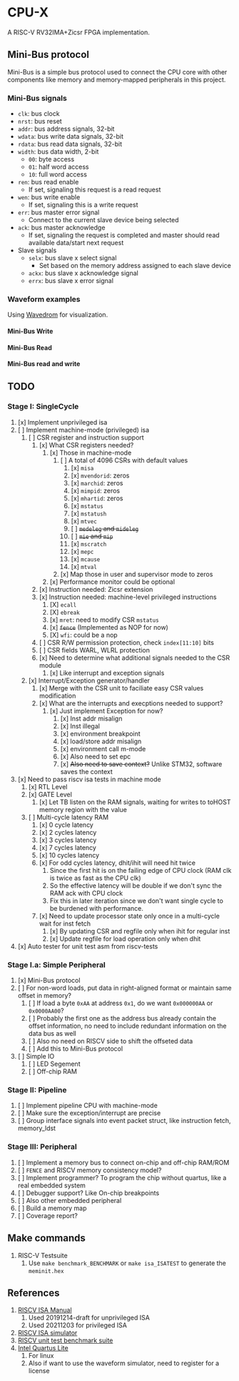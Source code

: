 # CPU-X

A RISC-V RV32IMA+Zicsr FPGA implementation.

## Mini-Bus protocol

Mini-Bus is a simple bus protocol used to connect the CPU core with other components like memory and memory-mapped peripherals in this project.

### Mini-Bus signals

- `clk`: bus clock
- `nrst`: bus reset
- `addr`: bus address signals, 32-bit
- `wdata`: bus write data signals, 32-bit
- `rdata`: bus read data signals, 32-bit
- `width`: bus data width, 2-bit
  - `00`: byte access
  - `01`: half word access
  - `10`: full word access
- `ren`: bus read enable
  - If set, signaling this request is a read request
- `wen`: bus write enable
  - If set, signaling this is a write request
- `err`: bus master error signal
  - Connect to the current slave device being selected
- `ack`: bus master acknowledge
  - If set, signaling the request is completed and master should read available data/start next request
- Slave signals
  - `selx`: bus slave x select signal
    - Set based on the memory address assigned to each slave device
  - `ackx`: bus slave x acknowledge signal
  - `errx`: bus slave x error signal

### Waveform examples

Using [Wavedrom](https://github.com/wavedrom/wavedrom) for visualization.

#### Mini-Bus Write

<div style="background-color: #EBEBEB">
<script type="WaveDrom">
{signal: [
    ["Note",
     {name: 'Title',		wave: "7................", data:["Mini-Bus master write to two slave devices"]},
     {name: '',			wave: "3..4.5......2....", data:["Waiting nRST", "Write to S1", "Write to S2", "Free"]},
     {name: 'Bus-phase',	wave: '2..343.....42....', data:['unknown', 'addr', 'data', 'addr', 'data', 'free']},
     {},
    ],
    ["Global",
      {name: 'clk', 		wave: 'P................'},
      {name: 'nrst', 		wave: '101..............'},
    ],
    ["Master",
      {name: 'addr', 		wave: 'x..3.3......x....', data:['addr1', 'addr2']},
      {name: 'wdata', 	wave: 'x..4.4......x....', data: ['data1', 'data2']},
      {name: 'rdata', 	wave: 'x................', data: []},
      {name: 'ren', 		wave: '0................'},
      {name: 'wen', 		wave: '0..101.....0.....'},
      {name: 'ack', 		wave: '0...10.....10....'},
    ],
     ["Slave1",
      {name: 'sel1', 		wave: '0..1.0...........'},
      {name: 'addr', 		wave: 'x..3.3......x....', data:['addr1', 'addr2']},
      {name: 'wdata', 	wave: 'x..4.4......x....', data: ['data1', 'data2']},
      {name: 'rdata1', 	wave: 'x................', data: []},
      {name: 'ren', 		wave: '0................'},
      {name: 'wen', 		wave: '0..101.....0.....'},
      {name: 'ack1', 		wave: '0...10...........'},
    ],
     ["Slave2",
      {name: 'sel2', 		wave: '0....1......0....'},
      {name: 'addr', 		wave: 'x..3.3......x....', data:['addr1', 'addr2']},
      {name: 'wdata', 	wave: 'x..4.4......x....', data: ['data1', 'data2']},
      {name: 'rdata2', 	wave: 'x................', data: []},
      {name: 'ren', 		wave: '0................'},
      {name: 'wen', 		wave: '0..101.....0.....'},
      {name: 'ack2', 		wave: '0..........10....'},
    ]
  ]}
</script>
</div>

#### Mini-Bus Read

<div style="background-color: #EBEBEB">
<script type="WaveDrom">
{signal: [
    ["Note",
     {name: 'Title',		wave: "7................", data:["Mini-Bus master write to two slave devices"]},
     {name: '',			wave: "3..4.5......2....", data:["Waiting nRST", "Write to S1", "Write to S2", "Free"]},
     {name: 'Bus-phase',	wave: '2..343.....42....', data:['unknown', 'addr', 'data', 'addr', 'data', 'free']},
     {},
    ],
    ["Global",
      {name: 'clk', 		wave: 'P................'},
      {name: 'nrst', 		wave: '101..............'},
    ],
    ["Master",
      {name: 'addr', 		wave: 'x..3.3......x....', data:['addr1', 'addr2']},
      {name: 'wdata', 	wave: 'x..4.4......x....', data: ['data1', 'data2']},
      {name: 'rdata', 	wave: 'x................', data: []},
      {name: 'width', 	wave: 'x..5.5......x....', data: ['width1', 'width2']},
      {name: 'ren', 		wave: '0................'},
      {name: 'wen', 		wave: '0..101.....0.....'},
      {name: 'ack', 		wave: '0...10.....10....'},
    ],
     ["Slave1",
      {name: 'sel1', 		wave: '0..1.0...........'},
      {name: 'addr', 		wave: 'x..3.3......x....', data:['addr1', 'addr2']},
      {name: 'wdata', 	wave: 'x..4.4......x....', data: ['data1', 'data2']},
      {name: 'rdata1', 	wave: 'x................', data: []},
      {name: 'width', 	wave: 'x..5.5......x....', data: ['width1', 'width2']},
      {name: 'ren', 		wave: '0................'},
      {name: 'wen', 		wave: '0..101.....0.....'},
      {name: 'ack1', 		wave: '0...10...........'},
    ],
     ["Slave2",
      {name: 'sel2', 		wave: '0....1......0....'},
      {name: 'addr', 		wave: 'x..3.3......x....', data:['addr1', 'addr2']},
      {name: 'wdata', 	wave: 'x..4.4......x....', data: ['data1', 'data2']},
      {name: 'rdata2', 	wave: 'x................', data: []},
      {name: 'width', 	wave: 'x..5.5......x....', data: ['width1', 'width2']},
      {name: 'ren', 		wave: '0................'},
      {name: 'wen', 		wave: '0..101.....0.....'},
      {name: 'ack2', 		wave: '0..........10....'},
    ]
  ]}
</script>
</div>

#### Mini-Bus read and write

<div style="background-color: #EBEBEB">
<script type="WaveDrom">
{signal: [
  ["Note",
   {name: 'Title',		wave: "7...........................", data: ["Mini-Bus master read and write with two slave devices"]},
   {name: '',			wave: "3..4.5......2.5....23..2....", data: ["Waiting nRST", "Read S1", "Write S2", "Free", "Write S1", "Free", "Read S2", "Free"]},
   {name: 'Bus-phase',	wave: '2..343.....42.3...423.42....', data: ['unknown', 'addr', 'data', 'addr', 'data', 'free', 'addr', 'data', 'free', 'addr', 'data', 'free']},
   {},
  ],
  ["Global",
    {name: 'clk', 		wave: 'P...........................'},
    {name: 'nrst', 		wave: '101.........................'},
  ],
  ["Master",
    {name: 'addr', 		wave: 'x..3.3......x.3....x3..x....', data: ['addr1', 'addr2', 'addr3', 'addr4']},
    {name: 'wdata', 	wave: 'x....4......x.4....x........', data: ['data2', 'data3']},
    {name: 'rdata', 	wave: 'x...4x................4x....', data: ['data1', 'data4']},
    {name: 'width', 	wave: 'x..5.5......x.5....x5..x....', data: ['width1', 'width2', 'width3', 'width4']},
    {name: 'ren', 		wave: '0..10...............1.0.....'},
    {name: 'wen', 		wave: '0....1.....0..1...0.........'},
    {name: 'ack', 		wave: '0...10.....10.....10..10....'},
  ],
   ["Slave1",
    {name: 'sel1', 		wave: '0..1.0........1....0........'},
    {name: 'addr', 		wave: 'x..3.3......x.3....x3..x....', data: ['addr1', 'addr2', 'addr3', 'addr4']},
    {name: 'wdata', 	wave: 'x....4......x.4....x........', data: ['data2', 'data3']},
    {name: 'rdata1', 	wave: 'x...4x......................', data: ['data1']},
    {name: 'width', 	wave: 'x..5.5......x.5....x5..x....', data: ['width1', 'width2', 'width3', 'width4']},
    {name: 'ren', 		wave: '0..10...............1.0.....'},
    {name: 'wen', 		wave: '0....1.....0..1...0.........'},
    {name: 'ack1', 		wave: '0...10............10........'},
  ],
   ["Slave2",
    {name: 'sel2', 		wave: '0....1......0.......1..0....'},
    {name: 'addr', 		wave: 'x..3.3......x.3....x3..x....', data: ['addr1', 'addr2', 'addr3', 'addr4']},
    {name: 'wdata', 	wave: 'x....4......x.4....x........', data: ['data2', 'data3']},
    {name: 'rdata2', 	wave: 'x.....................4x....', data: ['data4']},
   	{name: 'width', 	wave: 'x..5.5......x.5....x5..x....', data: ['width1', 'width2', 'width3', 'width4']},
    {name: 'ren', 		wave: '0..10...............1.0.....'},
    {name: 'wen', 		wave: '0....1.....0..1...0.........'},
    {name: 'ack2', 		wave: '0..........10.........10....'},
  ]
]}
</script>
</div>

## TODO

### Stage I: SingleCycle

1. [x] Implement unprivileged isa
2. [ ] Implement machine-mode (privileged) isa
   1. [ ] CSR register and instruction support
      1. [x] What CSR registers needed?
         1. [x] Those in machine-mode
            1. [ ] A total of 4096 CSRs with default values
               1. [x] `misa`
               2. [x] `mvendorid`: zeros
               3. [x] `marchid`: zeros
               4. [x] `mimpid`: zeros
               5. [x] `mhartid`: zeros
               6. [x] `mstatus`
               7. [x] `mstatush`
               8. [x] `mtvec`
               9. [ ] ~~`medeleg` and `mideleg`~~
               10. [ ] ~~`mie` and `mip`~~
               11. [x] `mscratch`
               12. [x] `mepc`
               13. [x] `mcause`
               14. [x] `mtval`
            2. [x] Map those in user and supervisor mode to zeros
         2. [x] Performance monitor could be optional
      2. [x] Instruction needed: Zicsr extension
      3. [x] Instruction needed: machine-level privileged instructions
         1. [X] `ecall`
         2. [X] `ebreak`
         3. [x] `mret`: need to modify CSR `mstatus`
         4. [x] ~~`fence`~~ (Implemented as NOP for now)
         5. [X] `wfi`: could be a nop
      4. [ ] CSR R/W permission protection, check `index[11:10]` bits
      5. [ ] CSR fields WARL, WLRL protection
      6. [x] Need to determine what additional signals needed to the CSR module
         1. [x] Like interrupt and exception signals
   2. [x] Interrupt/Exception generator/handler
      1. [x] Merge with the CSR unit to faciliate easy CSR values modification 
      2. [x] What are the interrupts and execptions needed to support?
         1. [x] Just implement Exception for now?
            1. [x] Inst addr misalign
            2. [x] Inst illegal
            3. [x] environment breakpoint
            4. [x] load/store addr misalign
            5. [x] environment call m-mode
            6. [x] Also need to set epc
            7. [x] ~~Also need to save context?~~ Unlike STM32, software saves the context
3. [x] Need to pass riscv isa tests in machine mode
   1. [x] RTL Level
   2. [x] GATE Level
      1. [x] Let TB listen on the RAM signals, waiting for writes to toHOST memory region with the value
   3. [ ] Multi-cycle latency RAM
      1. [x] 0 cycle latency
      2. [x] 2 cycles latency
      3. [x] 3 cycles latency
      4. [x] 7 cycles latency
      5. [x] 10 cycles latency
      6. [x] For odd cycles latency, dhit/ihit will need hit twice
         1. Since the first hit is on the failing edge of CPU clock (RAM clk is twice as fast as the CPU clk)
         2. So the effective latency will be double if we don't sync the RAM ack with CPU clock
         3. Fix this in later iteration since we don't want single cycle to be burdened with performance. 
      7. [x] Need to update processor state only once in a multi-cycle wait for inst fetch
         1. [x] By updating CSR and regfile only when ihit for regular inst
         2. [x] Update regfile for load operation only when dhit
4. [x] Auto tester for unit test asm from riscv-tests

### Stage I.a: Simple Peripheral

1. [x] Mini-Bus protocol
2. [ ] For non-word loads, put data in right-aligned format or maintain same offset in memory?
   1. [ ] If load a byte `0xAA` at address `0x1`, do we want `0x000000AA` or `0x0000AA00`?
   2. [ ] Probably the first one as the address bus already contain the offset information, no need to include redundant information on the data bus as well
   3. [ ] Also no need on RISCV side to shift the offseted data
   4. [ ] Add this to Mini-Bus protocol
3. [ ] Simple IO
   1. [ ] LED Segement
   2. [ ] Off-chip RAM

### Stage II: Pipeline

1. [ ] Implement pipeline CPU with machine-mode
2. [ ] Make sure the exception/interrupt are precise
3. [ ] Group interface signals into event packet struct, like instruction fetch, memory_ldst

### Stage III: Peripheral

1. [ ] Implement a memory bus to connect on-chip and off-chip RAM/ROM
2. [ ] `FENCE` and RISCV memory consistency model?
3. [ ] Implement programmer? To program the chip without quartus, like a real embedded system
4. [ ] Debugger support? Like On-chip breakpoints
5. [ ] Also other embedded peripheral
6. [ ] Build a memory map
7. [ ] Coverage report?

## Make commands

1. RISC-V Testsuite
   1. Use `make benchmark_BENCHMARK` or `make isa_ISATEST` to generate the `meminit.hex`

## References

1. [RISCV ISA Manual](https://github.com/riscv/riscv-isa-manual)
   1. Used 20191214-draft for unprivileged ISA
   2. Used 20211203 for privileged ISA
2. [RISCV ISA simulator](https://github.com/riscv-software-src/riscv-isa-sim)
3. [RISCV unit test benchmark suite](https://github.com/riscv-software-src/riscv-tests)
4. [Intel Quartus Lite](https://www.intel.com/content/www/us/en/software-kit/684215/intel-quartus-prime-lite-edition-design-software-version-21-1-for-linux.html)
   1. For linux
   2. Also if want to use the waveform simulator, need to register for a license


<!-- Waveform render scripts -->
<script src="https://cdnjs.cloudflare.com/ajax/libs/wavedrom/2.6.8/skins/default.js" type="text/javascript"></script>
<script src="https://cdnjs.cloudflare.com/ajax/libs/wavedrom/2.6.8/wavedrom.min.js" type="text/javascript"></script>
<body onload="WaveDrom.ProcessAll()">